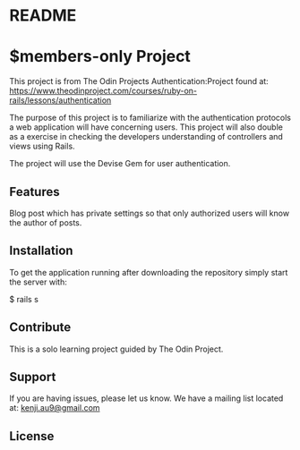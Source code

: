 # README

$members-only Project
===========

This project is from The Odin Projects Authentication:Project found at:
https://www.theodinproject.com/courses/ruby-on-rails/lessons/authentication

The purpose of this project is to familiarize with the authentication protocols a web application will have concerning users. This project will also double as a exercise in checking the developers understanding of controllers and views using Rails. 

The project will use the Devise Gem for user authentication.


Features
-----------
Blog post which has private settings so that only authorized users will know the author of posts.

Installation
-----------

To get the application running after downloading the repository simply start the server with:

  $ rails s

Contribute
-----------

This is a solo learning project guided by The Odin Project. 

Support
-----------

If you are having issues, please let us know.
We have a mailing list located at: kenji.au9@gmail.com

License
-----------
